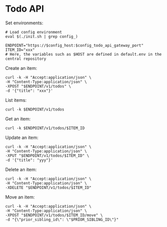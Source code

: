 Todo API
========

Set environments:

```
# Load config environment
eval $(./init.sh | grep config_)

ENDPOINT="https://$config_host:$config_todo_api_gateway_port"
ITEM_ID="xxx"
# Here, the variables such as $HOST are defined in default.env in the central repository
```

Create an item:

```
curl -k -H "Accept:application/json" \
-H "Content-Type:application/json" \
-XPOST "$ENDPOINT/v1/todos" \
-d '{"title": "xxx"}'
```

List items:

```
curl -k $ENDPOINT/v1/todos
```

Get an item:

```
curl -k $ENDPOINT/v1/todos/$ITEM_ID
```

Update an item:

```
curl -k -H "Accept:application/json" \
-H "Content-Type:application/json" \
-XPUT "$ENDPOINT/v1/todos/$ITEM_ID" \
-d '{"title": "yyy"}'
```

Delete an item:

```
curl -k -H "Accept:application/json" \
-H "Content-Type:application/json" \
-XDELETE "$ENDPOINT/v1/todos/$ITEM_ID"
```

Move an item:

```
curl -k -H "Accept:application/json" \
-H "Content-Type:application/json" \
-XPOST "$ENDPOINT/v1/todos/$ITEM_ID/move" \
-d "{\"prior_sibling_id\": \"$PRIOR_SIBLING_ID\"}"
```
